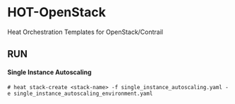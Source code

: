 # HOT-OpenStack
Heat Orchestration Templates for OpenStack/Contrail

## RUN 

#### Single Instance Autoscaling

`# heat stack-create <stack-name> -f single_instance_autoscaling.yaml -e single_instance_autoscaling_environment.yaml`

